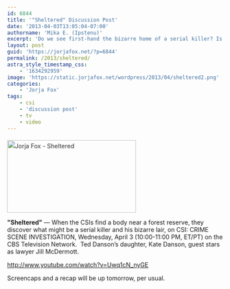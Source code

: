 ```yaml
---
id: 6844
title: '"Sheltered" Discussion Post'
date: '2013-04-03T13:05:04-07:00'
authorname: 'Mika E. (Ipstenu)'
excerpt: 'Do we see first-hand the bizarre home of a serial killer? Is he really playing the most dangerous game? Would you want to live without Internet? Tonight on CSI, all this will be answered!'
layout: post
guid: 'https://jorjafox.net/?p=6844'
permalink: /2013/sheltered/
astra_style_timestamp_css:
    - '1634292959'
image: 'https://static.jorjafox.net/wordpress/2013/04/sheltered2.png'
categories:
    - 'Jorja Fox'
tags:
    - csi
    - 'discussion post'
    - tv
    - video
---
```


<img class="size-medium wp-image-6896 alignleft" style="color: #333333; font-style: normal; line-height: 24px; margin-top: 0.4em;" alt="Jorja Fox - Sheltered" src="//static.jorjafox.net/wordpress/2013/04/sheltered2-300x169.png" width="300" height="169" />

**"Sheltered"** — When the CSIs find a body near a forest reserve, they discover what might be a serial killer and his bizarre lair, on CSI: CRIME SCENE INVESTIGATION, Wednesday, April 3 (10:00-11:00 PM, ET/PT) on the CBS Television Network.  Ted Danson’s daughter, Kate Danson, guest stars as lawyer Jill McDermott.

http://www.youtube.com/watch?v=Uwq1cN_nyGE

Screencaps and a recap will be up tomorrow, per usual.
